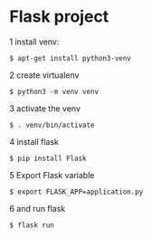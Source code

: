 # Flask project

1 install venv:

    $ apt-get install python3-venv

2 create virtualenv

    $ python3 -m venv venv

3 activate the venv

    $ . venv/bin/activate

4 install flask

    $ pip install Flask

5 Export Flask variable

    $ export FLASK_APP=application.py

6 and run flask

    $ flask run